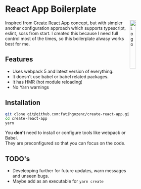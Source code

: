 # React App Boilerplate

<img alt="Logo" align="right" src="https://create-react-app.dev/img/logo.svg" width="20%" />

Inspired from [Create React App](https://facebook.github.io/create-react-app/) concept, but with simpler another configuration approach which supports typescript, eslint, scss from start. I created this because I need full control most of the times, so this boilerplate alwasy works best for me.


## Features

- Uses webpack 5 and latest version of everything.
- It doesn't use babel or babel related packages.
- It has HMR (hot module reloading)
- No Yarn warnings

## Installation

```sh
git clone git@github.com:fatihgozenc/create-react-app.git
cd create-react-app
yarn
```

You **don’t** need to install or configure tools like webpack or Babel.<br>
They are preconfigured so that you can focus on the code.

## TODO's

- Develeoping further for future updates, warn messages and unseen bugs.
- Maybe add as an executable for `yarn create`
